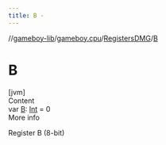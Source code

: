 ```yaml
---
title: B -
---
```

//[gameboy-lib](../../index.md)/[gameboy.cpu](../index.md)/[RegistersDMG](index.md)/[B](-b.md)



# B  
[jvm]  
Content  
var [B](-b.md): [Int](https://kotlinlang.org/api/latest/jvm/stdlib/kotlin/-int/index.html) = 0  
More info  


Register B (8-bit)

  



